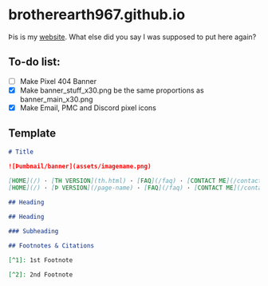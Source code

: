 # brotherearth967.github.io

Þis is my [website](https://brotherearth967.github.io). What else did you say I was supposed to put here again? 

## To-do list:
- [ ] Make Pixel 404 Banner
- [x] Make banner_stuff_x30.png be the same proportions as banner_main_x30.png
- [x] Make Email, PMC and Discord pixel icons

## Template
```md
# Title

![Þumbnail/banner](assets/imagename.png)

[HOME](/) · [TH VERSION](th.html) · [FAQ](/faq) · [CONTACT ME](/contact)
[HOME](/) · [Þ VERSION](/page-name) · [FAQ](/faq) · [CONTACT ME](/contact)

## Heading

## Heading

### Subheading

## Footnotes & Citations

[^1]: 1st Footnote

[^2]: 2nd Footnote

```

